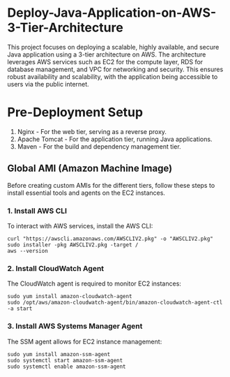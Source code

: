 # Deploy-Java-Application-on-AWS-3-Tier-Architecture
This project focuses on deploying a scalable, highly available, and secure Java application using a 3-tier architecture on AWS. The architecture leverages AWS services such as EC2 for the compute layer, RDS for database management, and VPC for networking and security. This ensures robust availability and scalability, with the application being accessible to users via the public internet.

# Pre-Deployment Setup
  1. Nginx - For the web tier, serving as a reverse proxy.
  2. Apache Tomcat - For the application tier, running Java applications.
  3. Maven - For the build and dependency management tier.

## Global AMI (Amazon Machine Image)
Before creating custom AMIs for the different tiers, follow these steps to install essential tools and agents on the EC2 instances.
  ### 1. Install AWS CLI
  To interact with AWS services, install the AWS CLI:
  ```
  curl "https://awscli.amazonaws.com/AWSCLIV2.pkg" -o "AWSCLIV2.pkg"
  sudo installer -pkg AWSCLIV2.pkg -target /
  aws --version
  ```
  ### 2. Install CloudWatch Agent
  The CloudWatch agent is required to monitor EC2 instances:
  ```
  sudo yum install amazon-cloudwatch-agent
  sudo /opt/aws/amazon-cloudwatch-agent/bin/amazon-cloudwatch-agent-ctl -a start
  ```
  ### 3. Install AWS Systems Manager Agent
  The SSM agent allows for EC2 instance management:
  ```
  sudo yum install amazon-ssm-agent
  sudo systemctl start amazon-ssm-agent
  sudo systemctl enable amazon-ssm-agent
  ```
